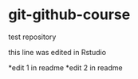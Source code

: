 # git-github-course

test repository 

this line was edited in Rstudio

*edit 1 in readme
*edit 2 in readme